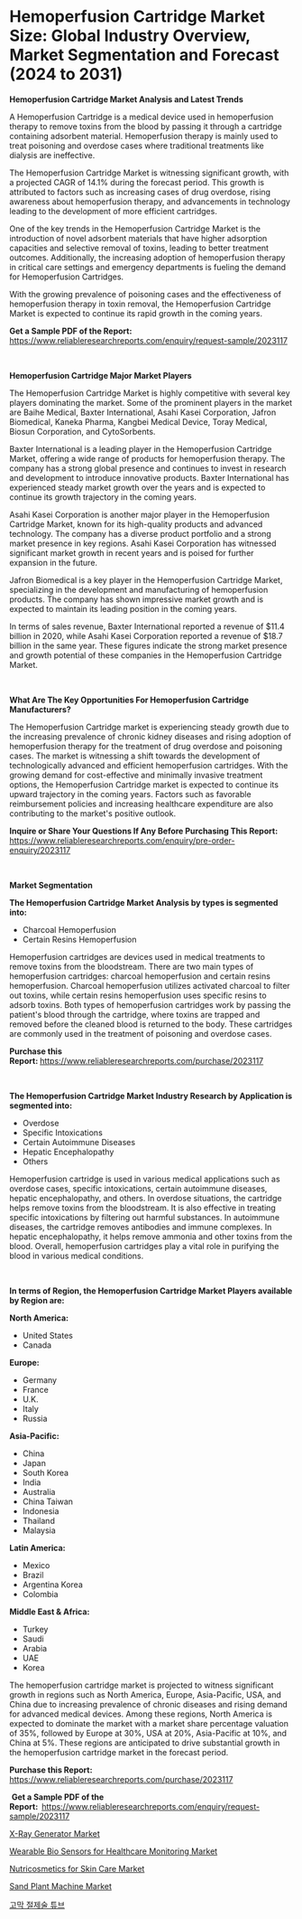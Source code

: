 <p><h1>Hemoperfusion Cartridge Market Size: Global Industry Overview, Market Segmentation and Forecast (2024 to 2031)</h1></p><p><strong>Hemoperfusion Cartridge Market Analysis and Latest Trends</strong></p>
<p><p>A Hemoperfusion Cartridge is a medical device used in hemoperfusion therapy to remove toxins from the blood by passing it through a cartridge containing adsorbent material. Hemoperfusion therapy is mainly used to treat poisoning and overdose cases where traditional treatments like dialysis are ineffective.</p><p>The Hemoperfusion Cartridge Market is witnessing significant growth, with a projected CAGR of 14.1% during the forecast period. This growth is attributed to factors such as increasing cases of drug overdose, rising awareness about hemoperfusion therapy, and advancements in technology leading to the development of more efficient cartridges.</p><p>One of the key trends in the Hemoperfusion Cartridge Market is the introduction of novel adsorbent materials that have higher adsorption capacities and selective removal of toxins, leading to better treatment outcomes. Additionally, the increasing adoption of hemoperfusion therapy in critical care settings and emergency departments is fueling the demand for Hemoperfusion Cartridges.</p><p>With the growing prevalence of poisoning cases and the effectiveness of hemoperfusion therapy in toxin removal, the Hemoperfusion Cartridge Market is expected to continue its rapid growth in the coming years.</p></p>
<p><strong>Get a Sample PDF of the Report:&nbsp;</strong> <a href="https://www.reliableresearchreports.com/enquiry/request-sample/2023117">https://www.reliableresearchreports.com/enquiry/request-sample/2023117</a></p>
<p>&nbsp;</p>
<p><strong>Hemoperfusion Cartridge Major Market Players</strong></p>
<p><p>The Hemoperfusion Cartridge Market is highly competitive with several key players dominating the market. Some of the prominent players in the market are Baihe Medical, Baxter International, Asahi Kasei Corporation, Jafron Biomedical, Kaneka Pharma, Kangbei Medical Device, Toray Medical, Biosun Corporation, and CytoSorbents.</p><p>Baxter International is a leading player in the Hemoperfusion Cartridge Market, offering a wide range of products for hemoperfusion therapy. The company has a strong global presence and continues to invest in research and development to introduce innovative products. Baxter International has experienced steady market growth over the years and is expected to continue its growth trajectory in the coming years.</p><p>Asahi Kasei Corporation is another major player in the Hemoperfusion Cartridge Market, known for its high-quality products and advanced technology. The company has a diverse product portfolio and a strong market presence in key regions. Asahi Kasei Corporation has witnessed significant market growth in recent years and is poised for further expansion in the future.</p><p>Jafron Biomedical is a key player in the Hemoperfusion Cartridge Market, specializing in the development and manufacturing of hemoperfusion products. The company has shown impressive market growth and is expected to maintain its leading position in the coming years.</p><p>In terms of sales revenue, Baxter International reported a revenue of $11.4 billion in 2020, while Asahi Kasei Corporation reported a revenue of $18.7 billion in the same year. These figures indicate the strong market presence and growth potential of these companies in the Hemoperfusion Cartridge Market.</p></p>
<p>&nbsp;</p>
<p><strong>What Are The Key Opportunities For Hemoperfusion Cartridge Manufacturers?</strong></p>
<p><p>The Hemoperfusion Cartridge market is experiencing steady growth due to the increasing prevalence of chronic kidney diseases and rising adoption of hemoperfusion therapy for the treatment of drug overdose and poisoning cases. The market is witnessing a shift towards the development of technologically advanced and efficient hemoperfusion cartridges. With the growing demand for cost-effective and minimally invasive treatment options, the Hemoperfusion Cartridge market is expected to continue its upward trajectory in the coming years. Factors such as favorable reimbursement policies and increasing healthcare expenditure are also contributing to the market's positive outlook.</p></p>
<p><strong>Inquire or Share Your Questions If Any Before Purchasing This Report:</strong> <a href="https://www.reliableresearchreports.com/enquiry/pre-order-enquiry/2023117">https://www.reliableresearchreports.com/enquiry/pre-order-enquiry/2023117</a></p>
<p>&nbsp;</p>
<p><strong>Market Segmentation</strong></p>
<p><strong>The Hemoperfusion Cartridge Market Analysis by types is segmented into:</strong></p>
<p><ul><li>Charcoal Hemoperfusion</li><li>Certain Resins Hemoperfusion</li></ul></p>
<p><p>Hemoperfusion cartridges are devices used in medical treatments to remove toxins from the bloodstream. There are two main types of hemoperfusion cartridges: charcoal hemoperfusion and certain resins hemoperfusion. Charcoal hemoperfusion utilizes activated charcoal to filter out toxins, while certain resins hemoperfusion uses specific resins to adsorb toxins. Both types of hemoperfusion cartridges work by passing the patient's blood through the cartridge, where toxins are trapped and removed before the cleaned blood is returned to the body. These cartridges are commonly used in the treatment of poisoning and overdose cases.</p></p>
<p><strong>Purchase this Report:&nbsp;</strong><a href="https://www.reliableresearchreports.com/purchase/2023117">https://www.reliableresearchreports.com/purchase/2023117</a></p>
<p>&nbsp;</p>
<p><strong>The Hemoperfusion Cartridge Market Industry Research by Application is segmented into:</strong></p>
<p><ul><li>Overdose</li><li>Specific Intoxications</li><li>Certain Autoimmune Diseases</li><li>Hepatic Encephalopathy</li><li>Others</li></ul></p>
<p><p>Hemoperfusion cartridge is used in various medical applications such as overdose cases, specific intoxications, certain autoimmune diseases, hepatic encephalopathy, and others. In overdose situations, the cartridge helps remove toxins from the bloodstream. It is also effective in treating specific intoxications by filtering out harmful substances. In autoimmune diseases, the cartridge removes antibodies and immune complexes. In hepatic encephalopathy, it helps remove ammonia and other toxins from the blood. Overall, hemoperfusion cartridges play a vital role in purifying the blood in various medical conditions.</p></p>
<p>&nbsp;</p>
<p><strong>In terms of Region, the Hemoperfusion Cartridge Market Players available by Region are:</strong></p>
<p>
    <p> <strong> North America: </strong>
        <ul>
            <li>United States</li>
            <li>Canada</li>
        </ul>
        </p> 
    <p> <strong> Europe: </strong>
        <ul>
            <li>Germany</li>
            <li>France</li>
            <li>U.K.</li>
            <li>Italy</li>
            <li>Russia</li>
        </ul>
        </p> 
    <p> <strong> Asia-Pacific: </strong>
        <ul>
            <li>China</li>
            <li>Japan</li>
            <li>South Korea</li>
            <li>India</li>
            <li>Australia</li>
            <li>China Taiwan</li>
            <li>Indonesia</li>
            <li>Thailand</li>
            <li>Malaysia</li>
        </ul>
        </p> 
    <p> <strong> Latin America: </strong>
        <ul>
            <li>Mexico</li>
            <li>Brazil</li>
            <li>Argentina Korea</li>
            <li>Colombia</li>
        </ul>
        </p> 
    <p> <strong> Middle East & Africa: </strong>
        <ul>
            <li>Turkey</li>
            <li>Saudi</li>
            <li>Arabia</li>
            <li>UAE</li>
            <li>Korea</li>
        </ul>
    </p>
    </p>
<p><p>The hemoperfusion cartridge market is projected to witness significant growth in regions such as North America, Europe, Asia-Pacific, USA, and China due to increasing prevalence of chronic diseases and rising demand for advanced medical devices. Among these regions, North America is expected to dominate the market with a market share percentage valuation of 35%, followed by Europe at 30%, USA at 20%, Asia-Pacific at 10%, and China at 5%. These regions are anticipated to drive substantial growth in the hemoperfusion cartridge market in the forecast period.</p></p>
<p><strong>Purchase this Report: </strong><a href="https://www.reliableresearchreports.com/purchase/2023117">https://www.reliableresearchreports.com/purchase/2023117</a></p>
<p>&nbsp;<strong>Get a Sample PDF of the Report:&nbsp;&nbsp;</strong><a href="https://www.reliableresearchreports.com/enquiry/request-sample/2023117">https://www.reliableresearchreports.com/enquiry/request-sample/2023117</a></p>
<p><strong></strong></p>
<p><p><a href="https://thundering-castanet-c65.notion.site/X-Ray-Generator-Market-Provides-Detailed-Segmentation-of-this-Market-based-on-Type-Application-and-86a0835d131247fbaf6320c04927adfe">X-Ray Generator Market</a></p><p><a href="https://view.publitas.com/reportprime-1/decoding-the-wearable-bio-sensors-for-healthcare-monitoring-market-a-deep-dive-into-the-latest-market-trends-market-segmentation-and-competitive-analysis/">Wearable Bio Sensors for Healthcare Monitoring Market</a></p><p><a href="https://view.publitas.com/reportprime-1/nutricosmetics-for-skin-care-market-research-report-unlocks-analysis-on-the-market-financial-status-market-size-and-market-revenue-upto-2031/">Nutricosmetics for Skin Care Market</a></p><p><a href="https://bubble-tree-ea4.notion.site/Sand-Plant-Machine-Market-Research-Report-Unlocks-Analysis-on-the-Market-Financial-Status-Market-Si-66d62970a50640cfa04825c08b60b981">Sand Plant Machine Market</a></p><p><a href="https://medium.com/@cgqaspvtwatd834/%ED%8F%89%EC%9D%8C%EA%B4%80%EA%B4%80%EA%B4%80%EC%8B%9C%EC%9E%A5-%ED%86%B5%EC%B0%B0-%EC%8B%9C%EC%9E%A5-%EB%8F%99%ED%96%A5-%EC%84%B1%EC%9E%A5-2024%EB%85%84%EB%B6%80%ED%84%B0-2031%EB%85%84%EA%B9%8C%EC%A7%80-%EC%98%88%EC%B8%A1%EB%90%9C-%EA%B2%83-c8d30e7c2f51">고막 절제술 튜브</a></p></p>